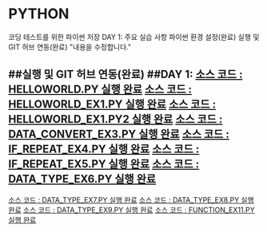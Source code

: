 # PYTHON
코딩 테스트를 위한 파이썬 저장
DAY 1: 주요 실습 사항 파이썬 환경 설정(완료) 실행 및 GIT 허브 연동(완료)
"내용을 수정합니다."

##실행 및 GIT 허브 연동(완료)
##DAY 1:
[소스 코드 : HELLOWORLD.PY 실행 완료](https://github.com/kimthbo/PYTHON/blob/main/DAY1-2/HELLOWORLD.py)
[소스 코드 : HELLOWORLD_EX1.PY 실행 완료](https://github.com/kimthbo/PYTHON/blob/main/DAY1-2/HELLOWORLD_EX1.py)
[소스 코드 : HELLOWORLD_EX1.PY2 실행 완료](https://github.com/kimthbo/PYTHON/blob/main/DAY1-2/DATE_INPUT_EX2.py)
[소스 코드 : DATA_CONVERT_EX3.PY 실행 완료](https://github.com/kimthbo/PYTHON/blob/main/DAY1-2/DATA_CONVERT_EX3.py)
[소스 코드 : IF_REPEAT_EX4.PY 실행 완료](https://github.com/kimthbo/PYTHON/blob/main/DAY1-2/IF_REPEAT_EX4.py)
[소스 코드 : IF_REPEAT_EX5.PY 실행 완료](https://github.com/kimthbo/PYTHON/blob/main/DAY1-2/IF_REPEAT_EX5.py)
[소스 코드 : DATA_TYPE_EX6.PY 실행 완료](https://github.com/kimthbo/PYTHON/blob/main/DAY1-2/DATA_TYPE_EX6.py)
------------------------------------------------------------------------------------------------------------
[소스 코드 : DATA_TYPE_EX7.PY 실행 완료](https://github.com/kimthbo/PYTHON/blob/main/DAY1-2/DATA_TYPE_EX7.py)
[소스 코드 : DATA_TYPE_EX8.PY 실행 완료](https://github.com/kimthbo/PYTHON/blob/main/DAY1-2/DATA_TYPE_EX8.py)
[소스 코드 : DATA_TYPE_EX9.PY 실행 완료](https://github.com/kimthbo/PYTHON/blob/main/DAY1-2/DATA_TYPE_EX9.py)
[소스 코드 : FUNCTION_EX11.PY 실행 완료](https://github.com/kimthbo/PYTHON/blob/main/DAY1-2/FUNCTION_EX11.py)